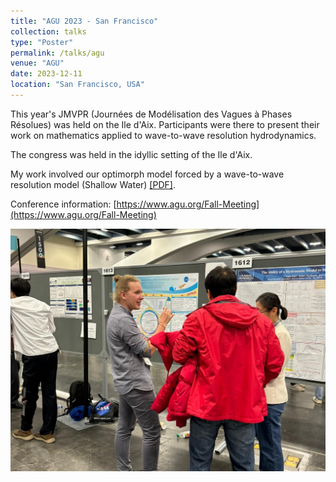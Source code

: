 ```yaml
---
title: "AGU 2023 - San Francisco"
collection: talks
type: "Poster"
permalink: /talks/agu
venue: "AGU"
date: 2023-12-11
location: "San Francisco, USA"
---
```


This year's JMVPR (Journées de Modélisation des Vagues à Phases Résolues) was held on the Ile d'Aix. Participants were there to present their work on mathematics applied to wave-to-wave resolution hydrodynamics.

The congress was held in the idyllic setting of the Ile d'Aix. 

My work involved our optimorph model forced by a wave-to-wave resolution model (Shallow Water) [[PDF]](http://ronan-dupont.github.io/files/poster/Poster_AGU_2023.pdf).


Conference information: [https://www.agu.org/Fall-Meeting](https://www.agu.org/Fall-Meeting)




![Editing a markdown file for a talk](/images/agu-2023.jpg)
